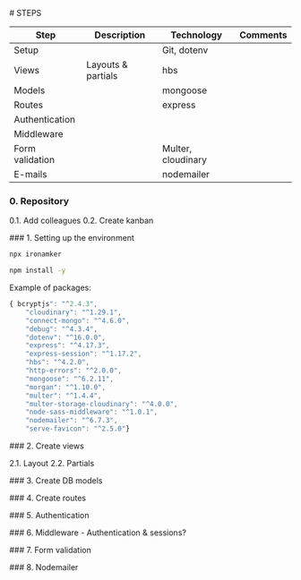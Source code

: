 # STEPS

| Step            | Description        | Technology         | Comments |
| --------------- | ------------------ | ------------------ | -------- |
| Setup           |                    | Git, dotenv        |          |
| Views           | Layouts & partials | hbs                |          |
| Models          |                    | mongoose           |          |
| Routes          |                    | express            |          |
| Authentication  |                    |                    |          |
| Middleware      |                    |                    |          |
| Form validation |                    | Multer, cloudinary |          |
| E-mails         |                    | nodemailer         |          |

### 0. Repository

0.1. Add colleagues
0.2. Create kanban

### 1. Setting up the environment

```bash
npx ironamker
```

```bash
npm install -y
```

Example of packages:

```javascript
{ bcryptjs": "^2.4.3",
    "cloudinary": "^1.29.1",
    "connect-mongo": "^4.6.0",
    "debug": "^4.3.4",
    "dotenv": "^16.0.0",
    "express": "^4.17.3",
    "express-session": "^1.17.2",
    "hbs": "^4.2.0",
    "http-errors": "^2.0.0",
    "mongoose": "^6.2.11",
    "morgan": "^1.10.0",
    "multer": "^1.4.4",
    "multer-storage-cloudinary": "^4.0.0",
    "node-sass-middleware": "^1.0.1",
    "nodemailer": "^6.7.3",
    "serve-favicon": "^2.5.0"} 
```

### 2. Create views

2.1. Layout
2.2. Partials

### 3. Create DB models

### 4. Create routes

### 5. Authentication

### 6. Middleware - Authentication & sessions?

### 7. Form validation

### 8. Nodemailer
